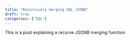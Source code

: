 ```yaml
---
title: "Recursively merging SQL JSONB"
draft: true
categories: ["SQL"]
---
```


This is a post explaining a recurve JSONB merging function 

